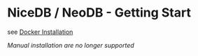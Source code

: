 NiceDB / NeoDB - Getting Start
==============================

see [Docker Installation](install-docker.md)

*Manual installation are no longer supported*
